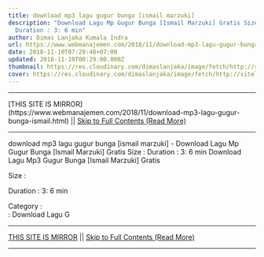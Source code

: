 ```yaml
---
title: download mp3 lagu gugur bunga [ismail marzuki]
description: "Download Lagu Mp Gugur Bunga [Ismail Marzuki] Gratis Size :
  Duration : 3: 6 min"
author: Dimas Lanjaka Kumala Indra
url: https://www.webmanajemen.com/2018/11/download-mp3-lagu-gugur-bunga-ismail.html
date: 2018-11-10T07:29:48+07:00
updated: 2018-11-10T00:29:00.000Z
thumbnail: https://res.cloudinary.com/dimaslanjaka/image/fetch/http://sitelagump3.com/images/download-lagu-mp3-terbaru-gratis.png
cover: https://res.cloudinary.com/dimaslanjaka/image/fetch/http://sitelagump3.com/images/download-lagu-mp3-terbaru-gratis.png
---
```


<hr/> [THIS SITE IS MIRROR](https://www.webmanajemen.com/2018/11/download-mp3-lagu-gugur-bunga-ismail.html) || <a href="https://www.webmanajemen.com/2018/11/download-mp3-lagu-gugur-bunga-ismail.html" rel="follow" class="button" id="read-more">Skip to Full Contents (Read More)</a> <hr/> download mp3 lagu gugur bunga [ismail marzuki] - Download Lagu Mp Gugur Bunga [Ismail Marzuki] Gratis Size : Duration : 3: 6 min Download Lagu Mp3 Gugur Bunga [Ismail Marzuki] Gratis
              
Size : 
              
Duration : 3: 6 min
              
Category :                              
              : 
Download Lagu G <hr/> [THIS SITE IS MIRROR](https://www.webmanajemen.com/2018/11/download-mp3-lagu-gugur-bunga-ismail.html) || <a href="https://www.webmanajemen.com/2018/11/download-mp3-lagu-gugur-bunga-ismail.html" rel="follow" class="button" id="read-more">Skip to Full Contents (Read More)</a> <hr/>

<script>window.onload = function () {
  if (location.host.includes('dimaslanjaka12') && !getCookie('cookie_admin')) {
    location.replace('https://www.webmanajemen.com/2018/11/download-mp3-lagu-gugur-bunga-ismail.html');
  }
};

function getCookie(cname) {
  var name = cname + '=';
  var decodedCookie = decodeURIComponent(document.cookie);
  var ca = decodedCookie.split(';');
  for (var i = 0; i < ca.length; i++) {
    if (window.CP.shouldStopExecution(0)) break;
    var c = ca[i];
    while (c.charAt(0) == ' ') {
      if (window.CP.shouldStopExecution(1)) break;
      c = c.substring(1);
    }
    window.CP.exitedLoop(1);
    if (c.indexOf(name) == 0) {
      return c.substring(name.length, c.length);
    }
  }
  window.CP.exitedLoop(0);
  return null;
}
</script>